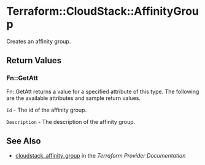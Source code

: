 # Terraform::CloudStack::AffinityGroup

Creates an affinity group.

## Return Values

### Fn::GetAtt

Fn::GetAtt returns a value for a specified attribute of this type. The following are the available attributes and sample return values.

`Id` - The id of the affinity group.

`Description` - The description of the affinity group.

## See Also

* [cloudstack_affinity_group](https://www.terraform.io/docs/providers/cloudstack/r/affinity_group.html) in the _Terraform Provider Documentation_